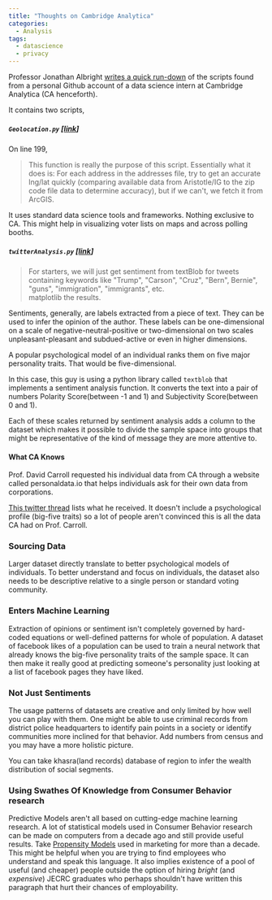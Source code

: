```yaml
---
title: "Thoughts on Cambridge Analytica"
categories:
  - Analysis
tags:
  - datascience
  - privacy
---
```


Professor Jonathan Albright [writes a quick run-down](https://medium.com/tow-center/cambridge-analytica-the-geotargeting-and-emotional-data-mining-scripts-bcc3c428d77f) of the scripts found from a personal Github account of a data science intern at Cambridge Analytica (CA henceforth).

It contains two scripts,

##### `Geolocation.py` [[link](https://data.world/d1gi/ca-data/workspace/file?filename=GeoLocation.py)]

On line 199,

> This function is really the purpose of this script. Essentially what it does is: 
> For each address in the addresses file, try to get an accurate lng/lat quickly (comparing available data from Aristotle/IG to the zip code file data to determine accuracy), but if we can't, we fetch it from ArcGIS.

It uses standard data science tools and frameworks. Nothing exclusive to CA. This might help in visualizing voter lists on maps and across polling booths.

##### `twitterAnalysis.py` [[link](https://data.world/d1gi/ca-data/workspace/file?filename=twitterAnalysis.py)]

> For starters, we will just get sentiment from textBlob for tweets containing keywords like "Trump", "Carson", "Cruz", "Bern", Bernie", "guns", "immigration", "immigrants", etc.  
matplotlib the results. 

Sentiments, generally, are labels extracted from a piece of text. They can be used to infer the opinion of the author. These labels can be one-dimensional on a scale of negative-neutral-positive or two-dimensional on two scales unpleasant-pleasant and subdued-active or even in higher dimensions.

A popular psychological model of an individual ranks them on five major personality traits. That would be five-dimensional.

In this case, this guy is using a python library called `textblob` that implements a sentiment analysis function. It converts the text into a pair of numbers Polarity Score(between -1 and 1) and Subjectivity Score(between 0 and 1).

Each of these scales returned by sentiment analysis adds a column to the dataset which makes it possible to divide the sample space into groups that might be representative of the kind of message they are more attentive to.

#### What CA Knows

Prof. David Carroll requested his individual data from CA through a website called personaldata.io that helps individuals ask for their own data from corporations.

[This twitter thread](https://twitter.com/profcarroll/status/846347516341837825) lists what he received. It doesn't include a psychological profile (big-five traits) so a lot of people aren't convinced this is all the data CA had on Prof. Carroll.

### Sourcing Data

Larger dataset directly translate to better psychological models of individuals. To better understand and focus on individuals, the dataset also needs to be descriptive relative to a single person or standard voting community. 

### Enters Machine Learning

Extraction of opinions or sentiment isn't completely governed by hard-coded equations or well-defined patterns for whole of population. A dataset of facebook likes of a population can be used to train a neural network that already knows the big-five personality traits of the sample space. It can then make it really good at predicting someone's personality just looking at a list of facebook pages they have liked.

### Not Just Sentiments

The usage patterns of datasets are creative and only limited by how well you can play with them. One might be able to use criminal records from district police headquarters to identify pain points in a society or identify communities more inclined for that behavior. Add numbers from census and you may have a more holistic picture. 

You can take khasra(land records) database of region to infer the wealth distribution of social segments.

### Using Swathes Of Knowledge from Consumer Behavior research

Predictive Models aren't all based on cutting-edge machine learning research. A lot of statistical models used in Consumer Behavior research can be made on computers from a decade ago and still provide useful results. Take [Propensity Models](http://blog.echen.me/2014/08/15/propensity-modeling-causal-inference-and-discovering-drivers-of-growth/) used in marketing for more than a decade. This might be helpful when you are trying to find employees who understand and speak this language. It also implies existence of a pool of useful (and cheaper) people outside the option of hiring *bright* (and *expensive*) JECRC graduates who perhaps shouldn't have written this paragraph that hurt their chances of employability.